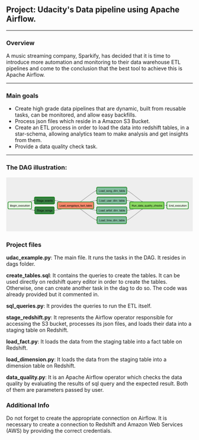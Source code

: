 ## Project: Udacity's Data pipeline using Apache Airflow.
---

### Overview
A music streaming company, Sparkify, has decided that it is time to introduce more automation and monitoring to their data warehouse ETL pipelines and come to the conclusion that the best tool to achieve this is Apache Airflow.

---

### Main goals
- Create high grade data pipelines that are dynamic, built from reusable tasks, can be monitored, and allow easy backfills.
- Process json files which reside in a Amazon S3 Bucket.
- Create an ETL process in order to load the data into redshift tables, in a star-schema, allowing analytics team to make analysis and get insights from them.
- Provide a data quality check task.

---

### The DAG illustration:
![The DAG Illustration](/example-dag.png)

### Project files
**udac_example.py**: The main file. It runs the tasks in the DAG. It resides in dags folder.

**create_tables.sql**: It contains the queries to create the tables. It can be used directly on redshift query editor in order to create the tables. Otherwise, one can create another task in the dag to do so. The code was already provided but it commented in.

**sql_queries.py**: It provides the queries to run the ETL itself.

**stage_redshift.py**: It represents the Airflow operator responsible for accessing the S3 bucket, processes its json files, and loads their data into a staging table on Redshift.

**load_fact.py**: It loads the data from the staging table into a fact table on Redshift.

**load_dimension.py**: It loads the data from the staging table into a dimension table on Redshift.

**data_quality.py**: It is an Apache Airflow operator which checks the data quality by evaluating the results of sql query and the expected result. Both of them are parameters passed by user.

### Additional Info
Do not forget to create the appropriate connection on Airflow. It is necessary to create a connection to Redshift and Amazon Web Services (AWS) by providing the correct credentials.
